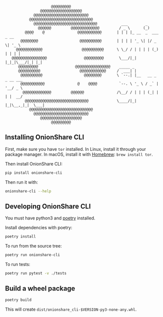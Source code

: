 ```
                     @@@@@@@@@                      
                @@@@@@@@@@@@@@@@@@@                 
             @@@@@@@@@@@@@@@@@@@@@@@@@              
           @@@@@@@@@@@@@@@@@@@@@@@@@@@@@            
             @@@@@@@@@@@@@@@@@@@@@@@@@@@@@           ___        _               
               @@@@@@         @@@@@@@@@@@@@         / _ \      (_)              
         @@@@    @               @@@@@@@@@@@       | | | |_ __  _  ___  _ __    
       @@@@@@@@                   @@@@@@@@@@       | | | | '_ \| |/ _ \| '_ \   
     @@@@@@@@@@@@                  @@@@@@@@@@      \ \_/ / | | | | (_) | | | |  
   @@@@@@@@@@@@@@@@                 @@@@@@@@@       \___/|_| |_|_|\___/|_| |_|  
      @@@@@@@@@                 @@@@@@@@@@@@@@@@    _____ _                     
      @@@@@@@@@@                  @@@@@@@@@@@@     /  ___| |                    
       @@@@@@@@@@                   @@@@@@@@       \ `--.| |__   __ _ _ __ ___ 
       @@@@@@@@@@@               @    @@@@          `--. \ '_ \ / _` | '__/ _ \
        @@@@@@@@@@@@@         @@@@@@               /\__/ / | | | (_| | | |  __/
         @@@@@@@@@@@@@@@@@@@@@@@@@@@@@             \____/|_| |_|\__,_|_|  \___|
           @@@@@@@@@@@@@@@@@@@@@@@@@@@@@            
             @@@@@@@@@@@@@@@@@@@@@@@@@              
                @@@@@@@@@@@@@@@@@@@                 
                     @@@@@@@@@                      
```

## Installing OnionShare CLI

First, make sure you have `tor` installed. In Linux, install it through your package manager. In macOS, install it with [Homebrew](https://brew.sh): `brew install tor`.

Then install OnionShare CLI:

```sh
pip install onionshare-cli
```

Then run it with:

```sh
onionshare-cli --help
```

## Developing OnionShare CLI

You must have python3 and [poetry](https://python-poetry.org/) installed.

Install dependencies with poetry:

```sh
poetry install
```

To run from the source tree:

```sh
poetry run onionshare-cli
```

To run tests:

```sh
poetry run pytest -v ./tests
```

## Build a wheel package

```sh
poetry build
```

This will create `dist/onionshare_cli-$VERSION-py3-none-any.whl`.

